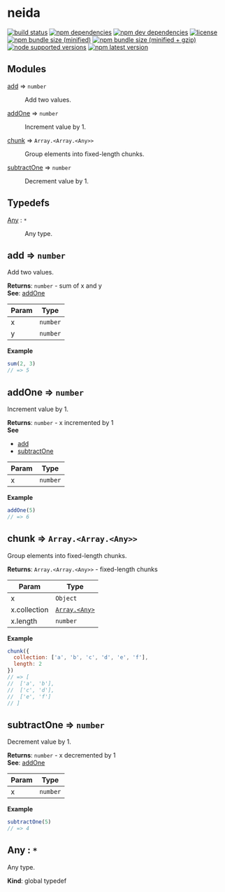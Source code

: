 # neida
[![build status][travis badge]][travis url]
[![npm dependencies][david dependencies badge]][david dependencies url]
[![npm dev dependencies][david dev dependencies badge]][david dev dependencies url]
[![license][license badge]][license file]
[![npm bundle size (minified)][bundlephobia badge]][bundlephobia url]
[![npm bundle size (minified + gzip)][bundlephobia badge zip]][bundlephobia url]
[![node supported versions][node badge]][package file]
[![npm latest version][npm badge]][npm url]

## Modules

<dl>
<dt><a href="#module_add">add</a> ⇒ <code>number</code></dt>
<dd><p>Add two values.</p>
</dd>
<dt><a href="#module_addOne">addOne</a> ⇒ <code>number</code></dt>
<dd><p>Increment value by 1.</p>
</dd>
<dt><a href="#module_chunk">chunk</a> ⇒ <code>Array.&lt;Array.&lt;Any&gt;&gt;</code></dt>
<dd><p>Group elements into fixed-length chunks.</p>
</dd>
<dt><a href="#module_subtractOne">subtractOne</a> ⇒ <code>number</code></dt>
<dd><p>Decrement value by 1.</p>
</dd>
</dl>

## Typedefs

<dl>
<dt><a href="#Any">Any</a> : <code>*</code></dt>
<dd><p>Any type.</p>
</dd>
</dl>

<a name="module_add"></a>

## add ⇒ <code>number</code>
Add two values.

**Returns**: <code>number</code> - sum of x and y  
**See**: [addOne](#module_addOne)

| Param | Type |
| --- | --- |
| x | <code>number</code> | 
| y | <code>number</code> | 

**Example**  
```js
sum(2, 3)
// => 5
```
<a name="module_addOne"></a>

## addOne ⇒ <code>number</code>
Increment value by 1.

**Returns**: <code>number</code> - x incremented by 1  
**See**

- [add](#module_add)
- [subtractOne](#module_subtractOne)


| Param | Type |
| --- | --- |
| x | <code>number</code> | 

**Example**  
```js
addOne(5)
// => 6
```
<a name="module_chunk"></a>

## chunk ⇒ <code>Array.&lt;Array.&lt;Any&gt;&gt;</code>
Group elements into fixed-length chunks.

**Returns**: <code>Array.&lt;Array.&lt;Any&gt;&gt;</code> - fixed-length chunks  

| Param | Type |
| --- | --- |
| x | <code>Object</code> | 
| x.collection | [<code>Array.&lt;Any&gt;</code>](#Any) | 
| x.length | <code>number</code> | 

**Example**  
```js
chunk({
  collection: ['a', 'b', 'c', 'd', 'e', 'f'],
  length: 2
})
// => [
//  ['a', 'b'],
//  ['c', 'd'],
//  ['e', 'f']
// ]
```
<a name="module_subtractOne"></a>

## subtractOne ⇒ <code>number</code>
Decrement value by 1.

**Returns**: <code>number</code> - x decremented by 1  
**See**: [addOne](#module_addOne)  

| Param | Type |
| --- | --- |
| x | <code>number</code> | 

**Example**  
```js
subtractOne(5)
// => 4
```
<a name="Any"></a>

## Any : <code>\*</code>
Any type.

**Kind**: global typedef  

[bundlephobia badge]: https://img.shields.io/bundlephobia/min/neida.svg
[bundlephobia badge zip]: https://img.shields.io/bundlephobia/minzip/neida.svg
[bundlephobia url]: https://bundlephobia.com/result?p=neida (bundlephobia: neida)
[david dependencies badge]: https://img.shields.io/david/Stassi/neida
[david dependencies url]: https://david-dm.org/Stassi/neida (david: neida)
[david dev dependencies badge]: https://img.shields.io/david/dev/Stassi/neida
[david dev dependencies url]: https://david-dm.org/Stassi/neida?type=dev (david: neida dev)
[license badge]: https://img.shields.io/npm/l/neida.svg
[license file]: LICENSE (neida license)
[node badge]: https://img.shields.io/node/v/neida.svg
[npm badge]: https://img.shields.io/npm/v/neida.svg
[npm url]: https://www.npmjs.com/package/neida (npm: neida)
[package file]: package.json (neida package.json)
[travis badge]: https://img.shields.io/travis/com/Stassi/neida.svg
[travis url]: https://travis-ci.com/Stassi/neida (travis: neida)
